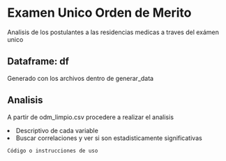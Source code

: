 <!DOCTYPE html>
<html lang="es">
<head>
  <meta charset="UTF-8">
  <meta name="viewport" content="width=device-width, initial-scale=1.0">
  <title>README</title>
</head>
<body>
  <h1>Examen Unico Orden de Merito</h1>
  <p>Analisis de los postulantes a las residencias medicas a traves del exámen unico</p>
  <h2>Dataframe: df</h2>
  <p>Generado con los archivos dentro de generar_data</p>
  <h2>Analisis</h2>
  <p>A partir de odm_limpio.csv procedere a realizar el analisis</p>
    <li>Descriptivo de cada variable</li>
    <li>Buscar correlaciones y ver si son estadisticamente significativas</li>
<pre><code>Código o instrucciones de uso</code></pre>
</body>
</html>